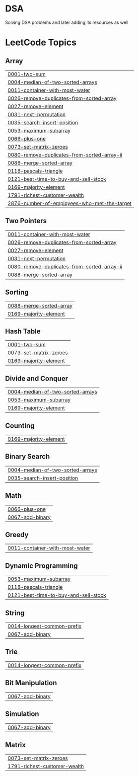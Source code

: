 # DSA
Solving DSA problems and later adding its resources as well

<!---LeetCode Topics Start-->
# LeetCode Topics
## Array
|  |
| ------- |
| [0001-two-sum](https://github.com/ysingh77/DSA/tree/master/0001-two-sum) |
| [0004-median-of-two-sorted-arrays](https://github.com/ysingh77/DSA/tree/master/0004-median-of-two-sorted-arrays) |
| [0011-container-with-most-water](https://github.com/ysingh77/DSA/tree/master/0011-container-with-most-water) |
| [0026-remove-duplicates-from-sorted-array](https://github.com/ysingh77/DSA/tree/master/0026-remove-duplicates-from-sorted-array) |
| [0027-remove-element](https://github.com/ysingh77/DSA/tree/master/0027-remove-element) |
| [0031-next-permutation](https://github.com/ysingh77/DSA/tree/master/0031-next-permutation) |
| [0035-search-insert-position](https://github.com/ysingh77/DSA/tree/master/0035-search-insert-position) |
| [0053-maximum-subarray](https://github.com/ysingh77/DSA/tree/master/0053-maximum-subarray) |
| [0066-plus-one](https://github.com/ysingh77/DSA/tree/master/0066-plus-one) |
| [0073-set-matrix-zeroes](https://github.com/ysingh77/DSA/tree/master/0073-set-matrix-zeroes) |
| [0080-remove-duplicates-from-sorted-array-ii](https://github.com/ysingh77/DSA/tree/master/0080-remove-duplicates-from-sorted-array-ii) |
| [0088-merge-sorted-array](https://github.com/ysingh77/DSA/tree/master/0088-merge-sorted-array) |
| [0118-pascals-triangle](https://github.com/ysingh77/DSA/tree/master/0118-pascals-triangle) |
| [0121-best-time-to-buy-and-sell-stock](https://github.com/ysingh77/DSA/tree/master/0121-best-time-to-buy-and-sell-stock) |
| [0169-majority-element](https://github.com/ysingh77/DSA/tree/master/0169-majority-element) |
| [1791-richest-customer-wealth](https://github.com/ysingh77/DSA/tree/master/1791-richest-customer-wealth) |
| [2876-number-of-employees-who-met-the-target](https://github.com/ysingh77/DSA/tree/master/2876-number-of-employees-who-met-the-target) |
## Two Pointers
|  |
| ------- |
| [0011-container-with-most-water](https://github.com/ysingh77/DSA/tree/master/0011-container-with-most-water) |
| [0026-remove-duplicates-from-sorted-array](https://github.com/ysingh77/DSA/tree/master/0026-remove-duplicates-from-sorted-array) |
| [0027-remove-element](https://github.com/ysingh77/DSA/tree/master/0027-remove-element) |
| [0031-next-permutation](https://github.com/ysingh77/DSA/tree/master/0031-next-permutation) |
| [0080-remove-duplicates-from-sorted-array-ii](https://github.com/ysingh77/DSA/tree/master/0080-remove-duplicates-from-sorted-array-ii) |
| [0088-merge-sorted-array](https://github.com/ysingh77/DSA/tree/master/0088-merge-sorted-array) |
## Sorting
|  |
| ------- |
| [0088-merge-sorted-array](https://github.com/ysingh77/DSA/tree/master/0088-merge-sorted-array) |
| [0169-majority-element](https://github.com/ysingh77/DSA/tree/master/0169-majority-element) |
## Hash Table
|  |
| ------- |
| [0001-two-sum](https://github.com/ysingh77/DSA/tree/master/0001-two-sum) |
| [0073-set-matrix-zeroes](https://github.com/ysingh77/DSA/tree/master/0073-set-matrix-zeroes) |
| [0169-majority-element](https://github.com/ysingh77/DSA/tree/master/0169-majority-element) |
## Divide and Conquer
|  |
| ------- |
| [0004-median-of-two-sorted-arrays](https://github.com/ysingh77/DSA/tree/master/0004-median-of-two-sorted-arrays) |
| [0053-maximum-subarray](https://github.com/ysingh77/DSA/tree/master/0053-maximum-subarray) |
| [0169-majority-element](https://github.com/ysingh77/DSA/tree/master/0169-majority-element) |
## Counting
|  |
| ------- |
| [0169-majority-element](https://github.com/ysingh77/DSA/tree/master/0169-majority-element) |
## Binary Search
|  |
| ------- |
| [0004-median-of-two-sorted-arrays](https://github.com/ysingh77/DSA/tree/master/0004-median-of-two-sorted-arrays) |
| [0035-search-insert-position](https://github.com/ysingh77/DSA/tree/master/0035-search-insert-position) |
## Math
|  |
| ------- |
| [0066-plus-one](https://github.com/ysingh77/DSA/tree/master/0066-plus-one) |
| [0067-add-binary](https://github.com/ysingh77/DSA/tree/master/0067-add-binary) |
## Greedy
|  |
| ------- |
| [0011-container-with-most-water](https://github.com/ysingh77/DSA/tree/master/0011-container-with-most-water) |
## Dynamic Programming
|  |
| ------- |
| [0053-maximum-subarray](https://github.com/ysingh77/DSA/tree/master/0053-maximum-subarray) |
| [0118-pascals-triangle](https://github.com/ysingh77/DSA/tree/master/0118-pascals-triangle) |
| [0121-best-time-to-buy-and-sell-stock](https://github.com/ysingh77/DSA/tree/master/0121-best-time-to-buy-and-sell-stock) |
## String
|  |
| ------- |
| [0014-longest-common-prefix](https://github.com/ysingh77/DSA/tree/master/0014-longest-common-prefix) |
| [0067-add-binary](https://github.com/ysingh77/DSA/tree/master/0067-add-binary) |
## Trie
|  |
| ------- |
| [0014-longest-common-prefix](https://github.com/ysingh77/DSA/tree/master/0014-longest-common-prefix) |
## Bit Manipulation
|  |
| ------- |
| [0067-add-binary](https://github.com/ysingh77/DSA/tree/master/0067-add-binary) |
## Simulation
|  |
| ------- |
| [0067-add-binary](https://github.com/ysingh77/DSA/tree/master/0067-add-binary) |
## Matrix
|  |
| ------- |
| [0073-set-matrix-zeroes](https://github.com/ysingh77/DSA/tree/master/0073-set-matrix-zeroes) |
| [1791-richest-customer-wealth](https://github.com/ysingh77/DSA/tree/master/1791-richest-customer-wealth) |
<!---LeetCode Topics End-->
